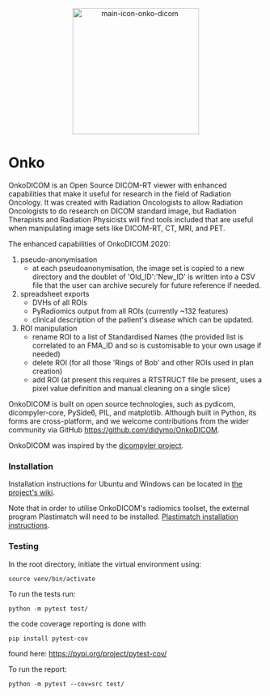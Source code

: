 <p align="center"><img src="res/images/onkodicom_main_banner.png?raw=true" alt="main-icon-onko-dicom" width="250"></p>

# Onko
OnkoDICOM is an Open Source DICOM-RT viewer with enhanced capabilities that make it useful for research in the field of Radiation Oncology. It was created with Radiation Oncologists to allow Radiation Oncologists to do research on DICOM standard image, but Radiation Therapists and Radiation Physicists will find tools included that are useful when manipulating image sets like DICOM-RT, CT, MRI, and PET.

The enhanced capabilities of OnkoDICOM.2020:
1. pseudo-anonymisation
   - at each pseudoanonymisation, the image set is copied to a new directory and the doublet of 'Old_ID':'New_ID' is written into a CSV file that the user can archive securely for future reference if needed.  
2. spreadsheet exports
   - DVHs of all ROIs
   - PyRadiomics output from all ROIs (currently ~132 features)
   - clinical description of the patient's disease which can be updated.
3. ROI manipulation
   - rename ROI to a list of Standardised Names (the provided list is correlated to an FMA_ID and so is customisable to your own usage if needed)
   - delete ROI (for all those 'Rings of Bob' and other ROIs used in plan creation)
   - add ROI (at present this requires a RTSTRUCT file be present, uses a pixel value definition and manual cleaning on a single slice)

OnkoDICOM is built on open source technologies, such as pydicom, dicompyler-core, PySide6, PIL, and matplotlib. Although built in Python, its forms are cross-platform, and we welcome contributions from the wider community via GitHub https://github.com/didymo/OnkoDICOM.

OnkoDICOM was inspired by the [dicompyler project](https://github.com/bastula/dicompyler).

### Installation
Installation instructions for Ubuntu and Windows can be located in [the project's wiki](https://github.com/didymo/OnkoDICOM/wiki/Installation-Instructions).

Note that in order to utilise OnkoDICOM's radiomics toolset, the external program Plastimatch will need to be installed. [Plastimatch installation instructions](https://github.com/didymo/OnkoDICOM/wiki/Installation-Instructions#plastimatch).


### Testing

In the root directory, initiate the virtual environment using:
```
source venv/bin/activate
```

To run the tests run:
```
python -m pytest test/
```

the code coverage reporting is done with
```
pip install pytest-cov
```
found here:
https://pypi.org/project/pytest-cov/

To run the report:
```
python -m pytest --cov=src test/
```

